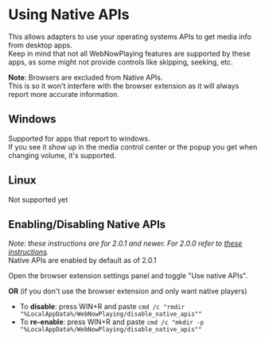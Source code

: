 # Using Native APIs
This allows adapters to use your operating systems APIs to get media info from desktop apps.  
Keep in mind that not all WebNowPlaying features are supported by these apps, as some might not provide controls like skipping, seeking, etc.

**Note**: Browsers are excluded from Native APIs.  
This is so it won't interfere with the browser extension as it will always report more accurate information.

## Windows
Supported for apps that report to windows.  
If you see it show up in the media control center or the popup you get when changing volume, it's supported.

## Linux
Not supported yet

## Enabling/Disabling Native APIs
_Note: these instructions are for 2.0.1 and newer. For 2.0.0 refer to [these instructions](https://github.com/keifufu/WebNowPlaying-Redux/blob/b3f56118dac87d83eb66dbb3fa92fe8a8e0b8283/NativeAPIs.md)._  
Native APIs are enabled by default as of 2.0.1

Open the browser extension settings panel and toggle "Use native APIs".

**OR** (if you don't use the browser extension and only want native players)
- To **disable**: press WIN+R and paste `cmd /c "rmdir "%LocalAppData%/WebNowPlaying/disable_native_apis""`
- To **re-enable**: press WIN+R and paste `cmd /c "mkdir -p "%LocalAppData%/WebNowPlaying/disable_native_apis""`